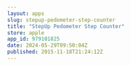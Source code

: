 ```yaml
---
layout: apps
slug: stepup-pedometer-step-counter
title: "StepUp Pedometer Step Counter"
store: apple
app_id: 979101825
date: 2024-05-29T09:50:04Z
published: 2015-11-18T21:24:12Z
---
```

